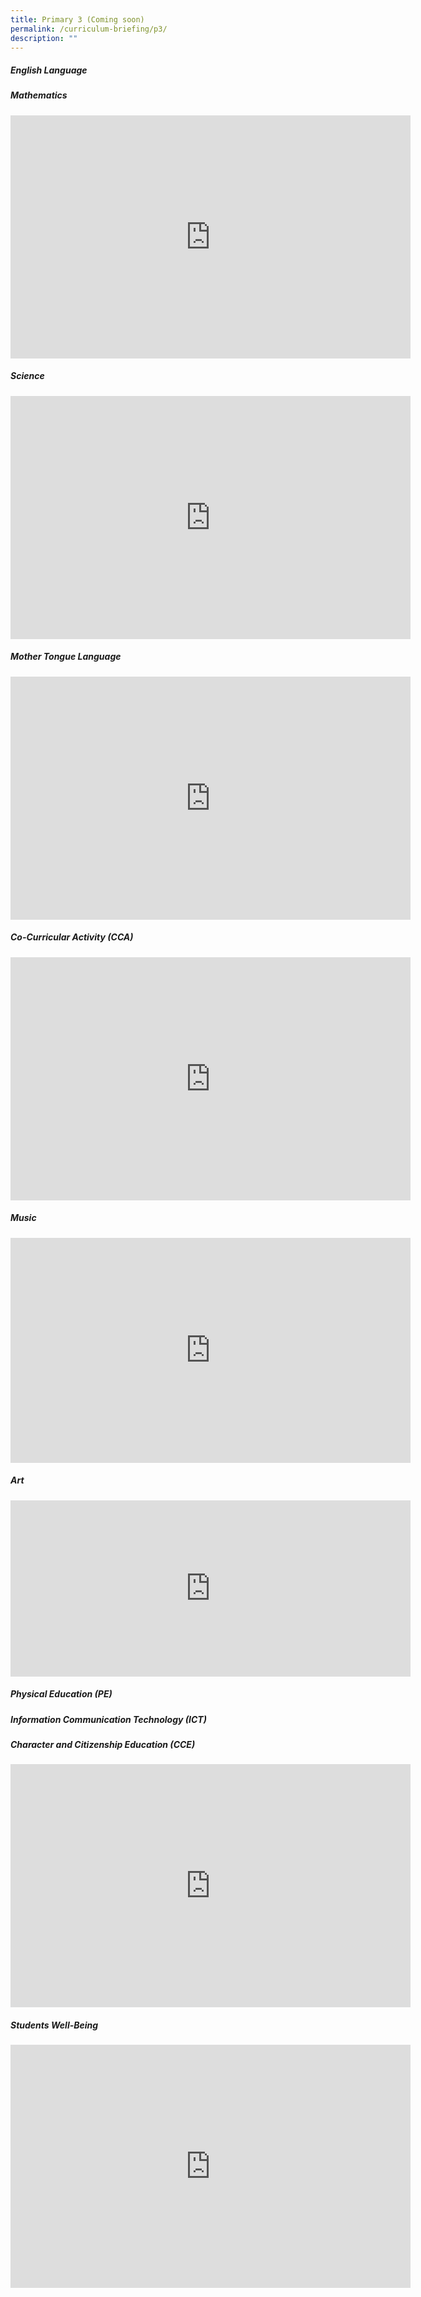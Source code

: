 ```yaml
---
title: Primary 3 (Coming soon)
permalink: /curriculum-briefing/p3/
description: ""
---
```

##### English Language


##### Mathematics
<iframe allowfullscreen="true" height="389" width="640" frameborder="0" src="https://docs.google.com/presentation/d/e/2PACX-1vS3FtxzHBoJ5nxgpCHow2mmoVNuUVEAjMn13oJTKnCfOR1kJqKzWDa5exfurppRzg/embed?start=false&amp;loop=false&amp;delayms=3000"></iframe>

##### Science
<iframe allowfullscreen="true" height="389" width="640" frameborder="0" src="https://docs.google.com/presentation/d/e/2PACX-1vRYp2b3MSV5N6ygfwyw8Byq057LotETOSv9J18rNA0lXubF0WLXTYEvcoc2Tej8yQ/embed?start=false&amp;loop=false&amp;delayms=3000"></iframe>

##### Mother Tongue Language
<iframe allowfullscreen="true" height="389" width="640" frameborder="0" src="https://docs.google.com/presentation/d/e/2PACX-1vRjuKdV5foDBrozKZmRErhs9hWcd1adMpEhmZo8y2MuhhCOMuUyXybzjvJmfOFpaw/embed?start=false&amp;loop=false&amp;delayms=3000"></iframe>

##### Co-Curricular Activity (CCA)
<iframe allowfullscreen="true" height="389" width="640" frameborder="0" src="https://docs.google.com/presentation/d/e/2PACX-1vRDvKsgj26F-sWxnFSlCDfaizV8eA78kT7KD8o3JiAmqXp9RKgzh7XyjybgUHFlSA/embed?start=false&amp;loop=false&amp;delayms=3000"></iframe>

##### Music
<!--td {border: 1px solid #cccccc;}br {mso-data-placement:same-cell;}--><iframe title="2023 Music P3 \_ P4 Curriculum Briefing Recording" allowfullscreen="" allow="autoplay; fullscreen; picture-in-picture" frameborder="0" height="360" width="640" src="https://player.vimeo.com/video/793964838?h=85e4121c7e&amp;badge=0&amp;autopause=0&amp;player\_id=0&amp;app\_id=58479"></iframe>

##### Art
<!--td {border: 1px solid #cccccc;}br {mso-data-placement:same-cell;}--><iframe title="2023 Art P3 &amp;amp; P4 Curriculum Briefing" allowfullscreen="" allow="autoplay; fullscreen; picture-in-picture" frameborder="0" height="282" width="640" src="https://player.vimeo.com/video/793963550?h=46b87d800c&amp;badge=0&amp;autopause=0&amp;player\_id=0&amp;app\_id=58479"></iframe>

##### Physical Education (PE)


##### Information Communication Technology (ICT)


##### Character and Citizenship Education (CCE)
<iframe allowfullscreen="true" height="389" width="640" frameborder="0" src="https://docs.google.com/presentation/d/e/2PACX-1vRNVKxKVYfC6seEuEgwyZzKCGN58nV5EEdRnbqbJ6FL-S8B5bhxlr0h1HKF7NyPcA/embed?start=false&amp;loop=false&amp;delayms=3000"></iframe>

##### Students Well-Being
<iframe allowfullscreen="true" height="389" width="640" frameborder="0" src="https://docs.google.com/presentation/d/e/2PACX-1vQahoXVtC-7NYABd7PYUbGFXdNpsD69nJmhUf-ul4AWSS8jriTJc1S6PdMWDUx16w/embed?start=false&amp;loop=false&amp;delayms=3000"></iframe>